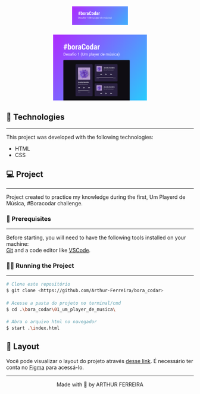 <h1 align="center">
  <img alt="Um Player de Música" src="./assets/logo.png" width="150px">
</h1>


<p align="center">
  <img alt="Um Player de Música" title="Um chat" src="./assets/capa.svg" width="50%" />
</p>

## 🧰 Technologies
---

This project was developed with the following technologies:

- HTML
- CSS

## 💻 Project
---

Project created to practice my knowledge during the first, Um Playerd de Música, #Boracodar challenge.


### 👀 Prerequisites
---

Before starting, you will need to have the following tools installed on your machine:<br/>
[Git](https://git-scm.com) and a code editor like [VSCode](https://code.visualstudio.com/).

### 👨‍💻 Running the Project
---

```bash
# Clone este repositório
$ git clone <https://github.com/Arthur-Ferreira/bora_codar>

# Acesse a pasta do projeto no terminal/cmd
$ cd .\bora_codar\01_um_player_de_musica\

# Abra o arquivo html no navegador
$ start .\index.html
```

## 🔖 Layout

Você pode visualizar o layout do projeto através [desse link](https://www.figma.com/community/file/1195050524500542670). É necessário ter conta no [Figma](https://figma.com) para acessá-lo.


---
<p align="center">
Made with 🖤 by ARTHUR FERREIRA
</p>